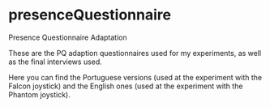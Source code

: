 # presenceQuestionnaire
Presence Questionnaire Adaptation

These are the PQ adaption questionnaires used for my experiments, as well as the final interviews used. 

Here you can find the Portuguese versions (used at the experiment with the Falcon joystick) and the English ones (used at the experiment with the Phantom joystick).

